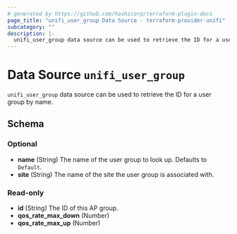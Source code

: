 ```yaml
---
# generated by https://github.com/hashicorp/terraform-plugin-docs
page_title: "unifi_user_group Data Source - terraform-provider-unifi"
subcategory: ""
description: |-
  unifi_user_group data source can be used to retrieve the ID for a user group by name.
---
```


# Data Source `unifi_user_group`

`unifi_user_group` data source can be used to retrieve the ID for a user group by name.



<!-- schema generated by tfplugindocs -->
## Schema

### Optional

- **name** (String) The name of the user group to look up. Defaults to `Default`.
- **site** (String) The name of the site the user group is associated with.

### Read-only

- **id** (String) The ID of this AP group.
- **qos_rate_max_down** (Number)
- **qos_rate_max_up** (Number)


